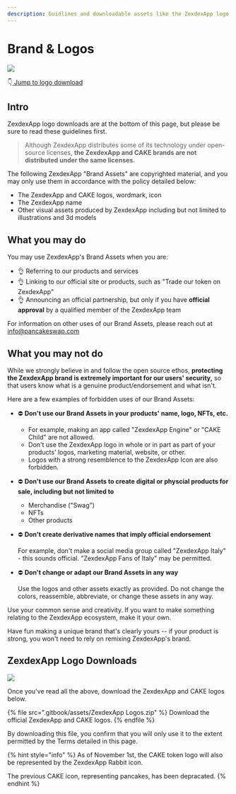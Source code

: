 ```yaml
---
description: Guidlines and downloadable assets like the ZexdexApp logo SVG
---
```


# Brand & Logos

![](<.gitbook/assets/Frame 6.png>)

👇[ Jump to logo download](brand.md#pancakeswap-logo-downloads)

## Intro

ZexdexApp logo downloads are at the bottom of this page, but please be sure to read these guidelines first.

> Although ZexdexApp distributes some of its technology under open-source licenses, **the ZexdexApp and CAKE brands are not distributed under the same licenses.**

The following ZexdexApp "Brand Assets" are copyrighted material, and you may only use them in accordance with the policy detailed below:

- The ZexdexApp and CAKE logos, wordmark, icon
- The ZexdexApp name
- Other visual assets produced by ZexdexApp including but not limited to illustrations and 3d models

## What you may do

You may use ZexdexApp's Brand Assets when you are:

- 👌 Referring to our products and services
- 👌 Linking to our official site or products, such as "Trade our token on ZexdexApp"
- 👌 Announcing an official partnership, but only if you have **official approval** by a qualified member of the ZexdexApp team

For information on other uses of our Brand Assets, please reach out at info@pancakeswap.com

## What you may not do

While we strongly believe in and follow the open source ethos, **protecting the ZexdexApp brand is extremely important for our users' security,** so that users know what is a genuine product/endorsement and what isn't.

Here are a few examples of forbidden uses of our Brand Assets:

- ⛔️ **Don't use our Brand Assets in your products' name, logo, NFTs, etc.**&#x20;
  - For example, making an app called "ZexdexApp Engine" or "CAKE Child" are not allowed.
  - Don't use the ZexdexApp logo in whole or in part as part of your products' logos, marketing material, website, or other.
  - Logos with a strong resemblence to the ZexdexApp Icon are also forbidden.
- ⛔️ **Don't use our Brand Assets to create digital or physcial products for sale, including but not limited to**
  - Merchandise ("Swag")
  - NFTs
  - Other products
- ⛔️ **Don't create derivative names that imply official endorsement**

  For example, don't make a social media group called "ZexdexApp Italy" - this sounds official. "ZexdexApp Fans of Italy" may be permitted.

- ⛔️ **Don't change or adapt our Brand Assets in any way**

  Use the logos and other assets exactly as provided. Do not change the colors, reassemble, abbreviate, or change these assets in any way.

Use your common sense and creativity. If you want to make something relating to the ZexdexApp ecosystem, make it your own.

Have fun making a unique brand that's clearly yours -- if your product is strong, you won't need to rely on remixing ZexdexApp's brand.

## ZexdexApp Logo Downloads

![](<.gitbook/assets/Frame 4.png>)

Once you've read all the above, download the ZexdexApp and CAKE logos below.

{% file src=".gitbook/assets/ZexdexApp Logos.zip" %}
Download the official ZexdexApp and CAKE logos.
{% endfile %}

By downloading this file, you confirm that you will only use it to the extent permitted by the Terms detailed in this page.

{% hint style="info" %}
As of November 1st, the CAKE token logo will also be represented by the ZexdexApp Rabbit icon.

The previous CAKE icon, representing pancakes, has been depracated.
{% endhint %}
